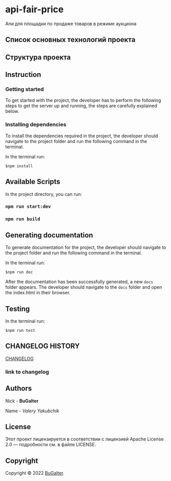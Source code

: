 # api-fair-price

Апи для площадки по продаже товаров в режиме аукциона

## Список основных технологий проекта

## Структура проекта

## Instruction

### Getting started

To get started with the project, the developer has to perform the following steps to get
the server up and running, the steps are carefully explained below.

### Installing dependencies

To install the dependencies required in the project, the developer should navigate to the project folder and run the
following command in the terminal.

In the terminal run:

```shell
$npm install
```

## Available Scripts

In the project directory, you can run:

### `npm run start:dev`

### `npm run build`

## Generating documentation

To generate documentation for the project, the developer should navigate to the project
folder and run the following command in the terminal.

In the terminal run:

```shell
$npm run doc
```

After the documentation has been successfully generated, a new `docs` folder appears.
The developer should navigate to the `docs` folder and open the index.html in their browser.

## Testing

In the terminal run:

```shell
$npm run test
```

## CHANGELOG HISTORY

[CHANGELOG](https://github.com/REPOSITORY_NAME/PROJECT_NAME/blob/develop/CHANGELOG.md)

### link to changelog

## Authors

Nick - **BuGalter**

Name - _Valery Yakubchik_

## License

Этот проект лицензируется в соответствии с лицензией Apache License 2.0 — подробности
см. в файле LICENSE.

## Copyright

Copyright © 2022 [BuGalter](github).
